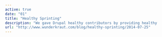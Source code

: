 ```yaml
---
active: true
date: "01"
title: "Healthy Sprinting"
description: "We gave Drupal healthy contributors by providing healthy snacks at sprints."
url: "http://www.wunderkraut.com/blog/healthy-sprinting/2014-07-25"
---
```

